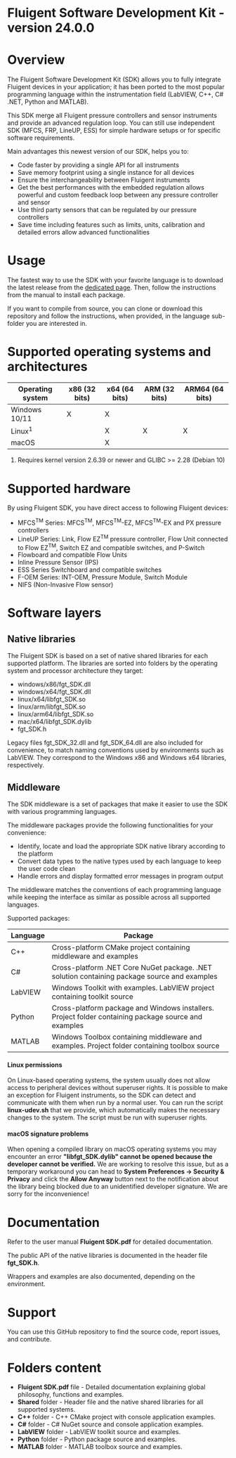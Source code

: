 # Fluigent Software Development Kit - version 24.0.0

# Overview
The Fluigent Software Development Kit (SDK) allows you to fully integrate Fluigent devices in your application;
it has been ported to the most popular programming language within the instrumentation field
(LabVIEW, C++, C# .NET, Python and MATLAB).

This SDK merge all Fluigent pressure controllers and sensor instruments and provide an advanced regulation loop.
You can still use independent SDK (MFCS, FRP, LineUP, ESS) for simple hardware setups or for specific software requirements.

Main advantages this newest version of our SDK, helps you to:
* Code faster by providing a single API for all instruments
* Save memory footprint using a single instance for all devices
* Ensure the interchangeability between Fluigent instruments
* Get the best performances with the embedded regulation allows powerful and custom
feedback loop between any pressure controller and sensor
* Use third party sensors that can be regulated by our pressure controllers
* Save time including features such as limits, units, calibration and detailed errors allow advanced functionalities

# Usage
The fastest way to use the SDK with your favorite language is to download the latest release from the 
[dedicated page](https://github.com/Fluigent/fgt-SDK/releases).
Then, follow the instructions from the manual to install each package.

If you want to compile from source, you can clone or download this repository and follow the instructions, when provided, 
in the language sub-folder you are interested in.

# Supported operating systems and architectures

| Operating system | x86 (32 bits) | x64 (64 bits) | ARM (32 bits) | ARM64 (64 bits) |
| ---------------- | ------------- | ------------- | ------------- | --------------- |
| Windows 10/11    | X             | X             |               |                 |
| Linux<sup>1</sup>|               | X             | X             | X               |
| macOS            |               | X             |               |                 |

1. Requires kernel version 2.6.39 or newer and GLIBC >= 2.28 (Debian 10)

# Supported hardware
By using Fluigent SDK, you have direct access to following Fluigent devices:
* MFCS<sup>TM</sup> Series: MFCS<sup>TM</sup>, MFCS<sup>TM</sup>-EZ, MFCS<sup>TM</sup>-EX and PX pressure controllers
* LineUP Series: Link, Flow EZ<sup>TM</sup> pressure controller, Flow Unit connected to Flow EZ<sup>TM</sup>,
Switch EZ and compatible switches, and P-Switch
* Flowboard and compatible Flow Units
* Inline Pressure Sensor (IPS)
* ESS Series Switchboard and compatible switches
* F-OEM Series: INT-OEM, Pressure Module, Switch Module
* NIFS (Non-Invasive Flow sensor)

# Software layers

## Native libraries

The Fluigent SDK is based on a set of native shared libraries for each supported platform.
The libraries are sorted into folders by the operating system and processor architecture they target:

- windows/x86/fgt_SDK.dll
- windows/x64/fgt_SDK.dll
- linux/x64/libfgt_SDK.so
- linux/arm/libfgt_SDK.so
- linux/arm64/libfgt_SDK.so
- mac/x64/libfgt_SDK.dylib
- fgt_SDK.h

Legacy files fgt_SDK_32.dll and fgt_SDK_64.dll are also included for convenience,
to match naming conventions used by environments such as LabVIEW.
They correspond to the Windows x86 and Windows x64 libraries, respectively.

## Middleware

The SDK middleware is a set of packages that make it easier to use the SDK with various programming languages.

The middleware packages provide the following functionalities for your convenience:
- Identify, locate and load the appropriate SDK native library according to the platform
- Convert data types to the native types used by each language to keep the user code clean
- Handle errors and display formatted error messages in program output

The middleware matches the conventions of each programming language while keeping the interface as similar as possible across all supported languages.

Supported packages:

| Language | Package                                                                                              |
| -------- | ---------------------------------------------------------------------------------------------------- |
| C++      | Cross-platform CMake project containing middleware and examples                                      |
| C#       | Cross-platform .NET Core NuGet package. .NET solution containing package source and examples         |
| LabVIEW  | Windows Toolkit with examples. LabVIEW project containing toolkit source                             |
| Python   | Cross-platform package and Windows installers. Project folder containing package source and examples |
| MATLAB   | Windows Toolbox containing middleware and examples. Project folder containing toolbox source         |

#### Linux permissions
On Linux-based operating systems, the system usually does not allow access to peripheral devices without superuser rights.
It is possible to make an exception for Fluigent instruments, so the SDK can detect and communicate with them when run by a normal user.
You can run the script **linux-udev.sh** that we provide, which automatically makes the necessary changes to the system.
The script must be run with superuser rights.

#### macOS signature problems
When opening a compiled library on macOS operating systems you may encounter an error **"libfgt_SDK.dylib" cannot be opened because the developer cannot be verified.** 
We are working to resolve this issue, but as a temporary workaround you can head to **System Preferences -> Security & Privacy** and click the **Allow Anyway** button 
next to the notification about the library being blocked due to an unidentified developer signature. We are sorry for the inconvenience!

# Documentation
Refer to the user manual **Fluigent SDK.pdf** for detailed documentation.

The public API of the native libraries is documented in the header file **fgt_SDK.h**.

Wrappers and examples are also documented, depending on the environment.

# Support
You can use this GitHub repository to find the source code, report issues, and contribute.

# Folders content
* **Fluigent SDK.pdf** file - Detailed documentation explaining global philosophy, functions and examples.
* **Shared** folder - Header file and the native shared libraries for all supported systems.
* **C++** folder - C++ CMake project with console application examples.
* **C#** folder - C# NuGet source and console application examples.
* **LabVIEW** folder - LabVIEW toolkit source and examples.
* **Python** folder - Python package source and  examples.
* **MATLAB** folder - MATLAB toolbox source and examples.
